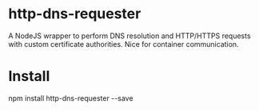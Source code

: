 # http-dns-requester
A NodeJS wrapper to perform DNS resolution and HTTP/HTTPS requests with custom certificate authorities.
Nice for container communication.

# Install 
npm install http-dns-requester --save
